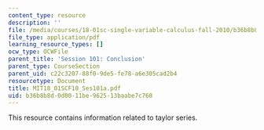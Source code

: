 ```yaml
---
content_type: resource
description: ''
file: /media/courses/18-01sc-single-variable-calculus-fall-2010/b36b8b8d0d0011be962513baabe7c760_MIT18_01SCF10_Ses101a.pdf
file_type: application/pdf
learning_resource_types: []
ocw_type: OCWFile
parent_title: 'Session 101: Conclusion'
parent_type: CourseSection
parent_uid: c22c3207-88f0-9de5-fe78-a6e305cad2b4
resourcetype: Document
title: MIT18_01SCF10_Ses101a.pdf
uid: b36b8b8d-0d00-11be-9625-13baabe7c760
---
```

This resource contains information related to taylor series.